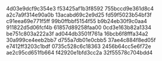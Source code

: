 4d03e9dcf9c354e3
f53425af1b3f8592
755bccd9e361d8c4
a2c7a9f314e90a0b
13acabd69c2e9d25
fd59f5023b54bf3f
c91eea69e771f5ff
99b0ffbbf5154f55
b9b24eb30f9c0aa4
911822d5d06fcf4b
61857d89258faa00
0cd3e163b82a1334
be751c803a222a3f
ad044db3501f761a
16bcb6f8fffa34a2
30a999ce4eeb2bb7
d755a7db01e0cbb5
37ae4c884f8ed05f
e7412ff3203c1bdf
0735c528c6c18363
2456b64cc5e6f72e
ae2c95cd651fb664
f42920e1bfd3cc2a
32f55578c704bdd4
